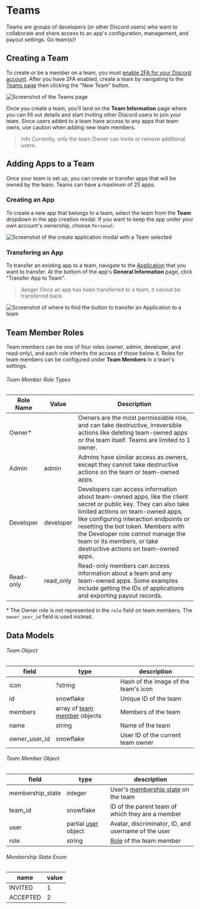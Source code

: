 # Teams

Teams are groups of developers (or other Discord users) who want to collaborate and share access to an app's configuration, management, and payout settings. Go team(s)!

## Creating a Team

To create or be a member on a team, you must [enable 2FA for your Discord account](https://support.discord.com/hc/en-us/articles/219576828-Setting-up-Two-Factor-Authentication). After you have 2FA enabled, create a team by navigating to the [Teams page](https://discord.com/developers/teams) then clicking the "New Team" button.

![Screenshot of the Teams page](team-page.png)

Once you create a team, you'll land on the **Team Information** page where you can fill out details and start inviting other Discord users to join your team. Since users added to a team have access to any apps that team owns, use caution when adding new team members.

> info
> Currently, only the team Owner can invite or remove additional users.

## Adding Apps to a Team

Once your team is set up, you can create or transfer apps that will be owned by the team. Teams can have a maximum of 25 apps.

### Creating an App

To create a new app that belongs to a team, select the team from the **Team** dropdown in the app creation modal. If you want to keep the app under your own account's ownership, choose `Personal`:

![Screenshot of the create application modal with a Team selected](create-team-owned-app.png)

### Transfering an App

To transfer an existing app to a team, navigate to the [Application](https://discord.com/developers/applications) that you want to transfer. At the bottom of the app's **General Information** page, click "Transfer App to Team".

> danger
> Once an app has been transferred to a team, it _cannot_ be transferred back.

![Screenshot of where to find the button to transfer an Application to a team](transfer-app-to-team.png)

## Team Member Roles

Team members can be one of four roles (owner, admin, developer, and read-only), and each role inherits the access of those below it. Roles for team members can be configured under **Team Members** in a team's settings.

###### Team Member Role Types

| Role Name | Value     | Description                                                                                                                                                                                                                                                                                                                                       |
|-----------|-----------|---------------------------------------------------------------------------------------------------------------------------------------------------------------------------------------------------------------------------------------------------------------------------------------------------------------------------------------------------|
| Owner\*   |           | Owners are the most permissiable role, and can take destructive, irreversible actions like deleting team-owned apps or the team itself. Teams are limited to 1 owner.                                                                                                                                                                             |
| Admin     | admin     | Admins have similar access as owners, except they cannot take destructive actions on the team or team-owned apps.                                                                                                                                                                                                                                 |
| Developer | developer | Developers can access information about team-owned apps, like the client secret or public key. They can also take limited actions on team-owned apps, like configuring interaction endpoints or resetting the bot token. Members with the Developer role *cannot* manage the team or its members, or take destructive actions on team-owned apps. |
| Read-only | read_only | Read-only members can access information about a team and any team-owned apps. Some examples include getting the IDs of applications and exporting payout records.                                                                                                                                                                                |

\* The Owner role is not represented in the `role` field on team members. The `owner_user_id` field is used instead.


## Data Models

###### Team Object

| field         | type                                                                              | description                          |
|---------------|-----------------------------------------------------------------------------------|--------------------------------------|
| icon          | ?string                                                                           | Hash of the image of the team's icon |
| id            | snowflake                                                                         | Unique ID of the team                |
| members       | array of [team member](#DOCS_TOPICS_TEAMS/data-models-team-member-object) objects | Members of the team                  |
| name          | string                                                                            | Name of the team                     |
| owner_user_id | snowflake                                                                         | User ID of the current team owner    |

###### Team Member Object

| field            | type                                                    | description                                                                                 |
|------------------|---------------------------------------------------------|---------------------------------------------------------------------------------------------|
| membership_state | integer                                                 | User's [membership state](#DOCS_TOPICS_TEAMS/data-models-membership-state-enum) on the team |
| team_id          | snowflake                                               | ID of the parent team of which they are a member                                            |
| user             | partial [user](#DOCS_RESOURCES_USER/user-object) object | Avatar, discriminator, ID, and username of the user                                         |
| role             | string                                                  | [Role](#DOCS_TOPICS_TEAMS/team-member-roles-team-member-role-types) of the team member      |


###### Membership State Enum

| name     | value |
|----------|-------|
| INVITED  | 1     |
| ACCEPTED | 2     |
